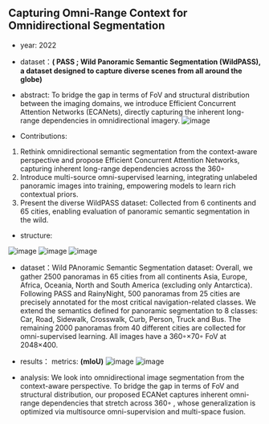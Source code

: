 ## Capturing Omni-Range Context for Omnidirectional Segmentation

- year: 2022

- dataset：**( PASS ; Wild Panoramic Semantic Segmentation (WildPASS), a dataset designed to capture diverse scenes from all around the globe)**  

- abstract: To bridge the gap in terms of FoV and structural distribution between the imaging domains, we introduce Efficient Concurrent Attention Networks (ECANets), directly capturing the inherent long-range dependencies in omnidirectional imagery.
![image](https://github.com/VLISLAB/360-DL-Survey/blob/main/Images/ECANEtsabstract.png)

- Contributions:

1) Rethink omnidirectional semantic segmentation from the context-aware perspective and propose Efficient Concurrent Attention Networks, capturing inherent long-range dependencies across the 360◦
2) Introduce multi-source omni-supervised learning, integrating unlabeled panoramic images into training, empowering models to learn rich contextual priors.
3) Present the diverse WildPASS dataset: Collected from 6 continents and 65 cities, enabling evaluation of panoramic semantic segmentation in the wild.

- structure:

![image](https://github.com/VLISLAB/360-DL-Survey/blob/main/Images/ECANEtsstructure1.png)
![image](https://github.com/VLISLAB/360-DL-Survey/blob/main/Images/ECANEtsstructure2.png)
![image](https://github.com/VLISLAB/360-DL-Survey/blob/main/Images/ECANEtsstructure3.png)

- dataset：Wild PAnoramic Semantic Segmentation dataset: Overall, we gather 2500 panoramas in 65 cities from all continents Asia, Europe, Africa, Oceania, North and South America (excluding only Antarctica). Following PASS and RainyNight, 500 panoramas from 25 cities are precisely annotated for the most critical navigation-related classes. We extend the semantics defined for panoramic segmentation to 8 classes: Car, Road, Sidewalk, Crosswalk, Curb, Person, Truck and Bus. The remaining 2000 panoramas from 40 different cities are collected for omni-supervised learning. All images have a 360◦×70◦ FoV at 2048×400.



- results：
metrics: **(mIoU)**
![image](https://github.com/VLISLAB/360-DL-Survey/blob/main/Images/ECANEtsresult.png)
![image](https://github.com/VLISLAB/360-DL-Survey/blob/main/Images/ECANEtsresult1.png)

- analysis: We look into omnidirectional image segmentation from the context-aware perspective. To bridge the gap in terms of FoV and structural distribution, our proposed ECANet captures inherent omni-range dependencies that stretch across 360◦ , whose generalization is optimized via multisource omni-supervision and multi-space fusion.
